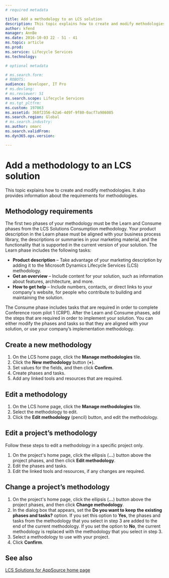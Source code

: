 ```yaml
---
# required metadata

title: Add a methodology to an LCS solution
description: This topic explains how to create and modify methodologies. It also provides information about the requirements for methodologies.
author: kfend
manager: AnnBe
ms.date: 2016-10-03 22 - 51 - 41
ms.topic: article
ms.prod: 
ms.service: Lifecycle Services
ms.technology: 

# optional metadata

# ms.search.form: 
# ROBOTS: 
audience: Developer, IT Pro
# ms.devlang: 
# ms.reviewer: 51
ms.search.scope: Lifecycle Services
# ms.tgt_pltfrm: 
ms.custom: 197063
ms.assetid: 368f2356-62a6-4d9f-9f80-0acf7a986085
ms.search.region: Global
# ms.search.industry: 
ms.author: omarc
ms.search.validFrom: 
ms.dyn365.ops.version: 

---
```


# Add a methodology to an LCS solution

This topic explains how to create and modify methodologies. It also provides information about the requirements for methodologies.

Methodology requirements
------------------------

The first two phases of your methodology must be the Learn and Consume phases from the LCS Solutions Consumption methodology. Your product description in the Learn phase must be aligned with your business process library, the descriptions or summaries in your marketing material, and the functionality that is supported in the current version of your solution. The Learn phase includes the following tasks:

-   **Product description** – Take advantage of your marketing description by adding it to the Microsoft Dynamics Lifecycle Services (LCS) methodology.
-   **Get an overview** – Include content for your solution, such as information about features, architecture, and more.
-   **How to get help** – Include numbers, contacts, or direct links to your company's website, for people who contribute to building and maintaining the solution.

The Consume phase includes tasks that are required in order to complete Conference room pilot 1 (CRP1). After the Learn and Consume phases, add the steps that are required in order to implement your solution. You can either modify the phases and tasks so that they are aligned with your solution, or use your company’s implementation methodology.

## Create a new methodology
1.  On the LCS home page, click the **Manage methodologies** tile.
2.  Click the **New methodology** button (**+**).
3.  Set values for the fields, and then click **Confirm**.
4.  Create phases and tasks.
5.  Add any linked tools and resources that are required.

## Edit a methodology
1.  On the LCS home page, click the **Manage methodologies** tile.
2.  Select the methodology to edit.
3.  Click the **Edit methodology** (pencil) button, and edit the methodology.

## Edit a project’s methodology
Follow these steps to edit a methodology in a specific project only.

1.  On the project's home page, click the ellipsis (**...**) button above the project phases, and then click **Edit methodology**.
2.  Edit the phases and tasks.
3.  Edit the linked tools and resources, if any changes are required.

## Change a project’s methodology
1.  On the project's home page, click the ellipsis (**...**) button above the project phases, and then click **Change methodology**.
2.  In the dialog box that appears, set the **Do you want to keep the existing phases and tasks?** option. If you set this option to **Yes**, the phases and tasks from the methodology that you select in step 3 are added to the end of the current methodology. If you set the option to **No**, the current methodology is replaced with the methodology that you select in step 3.
3.  Select a methodology to use with your project.
4.  Click **Confirm**.


See also
--------

[LCS Solutions for AppSource home page](lcs-solutions-app-source.md)

